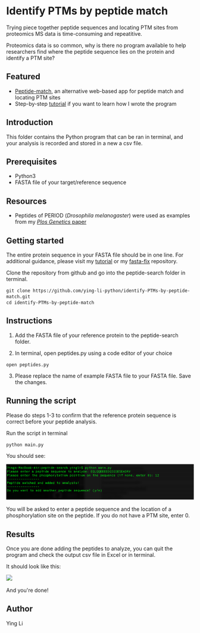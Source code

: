# Identify PTMs by peptide match
Trying piece together peptide sequences and locating PTM sites from proteomics MS data is time-consuming and repeatitive. 

Proteomics data is so common, why is there no program available to help researchers find where the peptide sequence lies on the protein and identify a PTM site? 

## Featured 
- [Peptide-match](https://peptide-match.herokuapp.com/), an alternative web-based app for peptide match and locating PTM sites
- Step-by-step [tutorial](https://creativepython.wordpress.com/2019/03/29/biologypython-peptide-match-for-ptm-site-identification-with-python-tutorial/) if you want to learn how I wrote the program

## Introduction
This folder contains the Python program that can be ran in terminal, and your analysis is recorded and stored in a new a csv file.

## Prerequisites
- Python3
- FASTA file of your target/reference sequence 

## Resources 
- Peptides of PERIOD (*Drosophila melanogaster*) were used as examples from my [*Plos Genetics* paper](https://journals.plos.org/plosgenetics/article?id=10.1371/journal.pgen.1007953)

## Getting started 
The entire protein sequence in your FASTA file should be in one line. For additional guidance, please visit my [tutorial](https://creativepython.wordpress.com/2019/03/27/biologyhelp-fix-fasta-indentation-in-python/) or my [fasta-fix](https://github.com/ying-li-python/fasta-fix) repository. 

Clone the repository from github and go into the peptide-search folder in terminal.
```
git clone https://github.com/ying-li-python/identify-PTMs-by-peptide-match.git
cd identify-PTMs-by-peptide-match
```

## Instructions 

1. Add the FASTA file of your reference protein to the peptide-search folder.

2. In terminal, open peptides.py using a code editor of your choice 
``` 
open peptides.py
```

3. Please replace the name of example FASTA file to your FASTA file. Save the changes. 

## Running the script 
Please do steps 1-3 to confirm that the reference protein sequence is correct before your peptide analysis.

Run the script in terminal
```
python main.py
```

You should see: 

<img src="https://raw.githubusercontent.com/ying-li-python/identify-PTMs-by-peptide-match/master/Images/terminal.png">

You will be asked to enter a peptide sequence and the location of a phosphorylation site on the peptide. If you do not have a PTM site, enter 0.

## Results 
Once you are done adding the peptides to analyze, you can quit the program and check the output csv file in Excel or in terminal. 

It should look like this: 

<img src="https://raw.githubusercontent.com/ying-li-python/peptide-search/master/Images/output.png"> 

And you're done! 

## Author
Ying Li 
